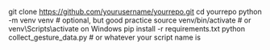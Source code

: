 git clone https://github.com/yourusername/yourrepo.git
cd yourrepo
python -m venv venv             # optional, but good practice
source venv/bin/activate        # or venv\Scripts\activate on Windows
pip install -r requirements.txt
python collect_gesture_data.py  # or whatever your script name is
